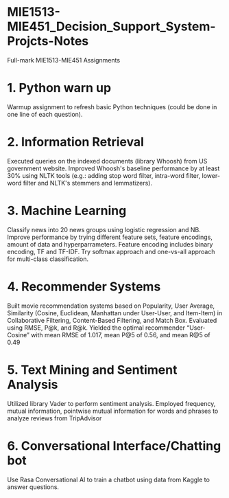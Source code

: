 # MIE1513-MIE451_Decision_Support_System-Projcts-Notes
Full-mark MIE1513-MIE451 Assignments

# 1. Python warn up<br/>
Warmup assignment to refresh basic Python techniques (could be done in one line of each question).

# 2. Information Retrieval<br/>
Executed queries on the indexed documents (library Whoosh) from US government website. Improved Whoosh's baseline performance by at least 30% using NLTK tools (e.g.: adding stop word filter, intra-word filter, lower-word filter and NLTK's stemmers and lemmatizers).

# 3. Machine Learning<br/>
Classify news into 20 news groups using logistic regression and NB. Improve performance by trying different feature sets, feature encodings, amount of data and hyperparrameters. Feature encoding includes binary encoding, TF and TF-IDF. Try softmax approach and one-vs-all approach for multi-class classification.

# 4. Recommender Systems<br/>
Built movie recommendation systems based on Popularity, User Average, Similarity (Cosine, Euclidean, Manhattan under User-User, and Item-Item) in Collaborative Filtering, Content-Based Filtering, and Match Box. Evaluated using RMSE, P@k, and R@k. Yielded the optimal recommender “User-Cosine” with mean RMSE of 1.017, mean P@5 of 0.56, and mean R@5 of 0.49
	
# 5. Text Mining and Sentiment Analysis<br/>
Utilized library Vader to perform sentiment analysis. Employed frequency, mutual information, pointwise mutual information for words and phrases to analyze reviews from TripAdvisor

# 6. Conversational Interface/Chatting bot<br/>
Use Rasa Conversational AI to train a chatbot using data from Kaggle to answer questions.
